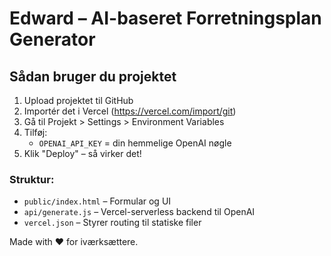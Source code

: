 # Edward – AI-baseret Forretningsplan Generator

## Sådan bruger du projektet

1. Upload projektet til GitHub
2. Importér det i Vercel (https://vercel.com/import/git)
3. Gå til Projekt > Settings > Environment Variables
4. Tilføj:
   - `OPENAI_API_KEY` = din hemmelige OpenAI nøgle
5. Klik "Deploy" – så virker det!

### Struktur:
- `public/index.html` – Formular og UI
- `api/generate.js` – Vercel-serverless backend til OpenAI
- `vercel.json` – Styrer routing til statiske filer

Made with ❤️ for iværksættere.
